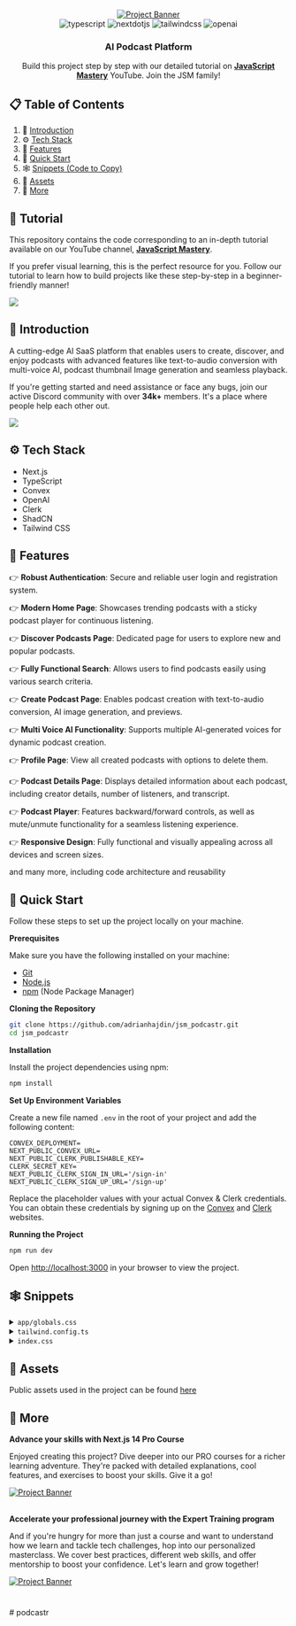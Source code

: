 <div align="center">
  <br />
    <a href="https://www.youtube.com/watch?v=FkowOdMjvYo" target="_blank">
      <img src="https://github.com/adrianhajdin/jsm_podcastr/assets/151519281/f61a58c2-f144-41f7-8bc9-5ad14752ceb3" alt="Project Banner">
    </a>
  <br />

  <div>
    <img src="https://img.shields.io/badge/-Typescript-black?style=for-the-badge&logoColor=white&logo=typescript&color=3178C6" alt="typescript" />
    <img src="https://img.shields.io/badge/-Next_._JS-black?style=for-the-badge&logoColor=white&logo=nextdotjs&color=000000" alt="nextdotjs" />
    <img src="https://img.shields.io/badge/-Tailwind_CSS-black?style=for-the-badge&logoColor=white&logo=tailwindcss&color=06B6D4" alt="tailwindcss" />
    <img src="https://img.shields.io/badge/-OpenAI-black?style=for-the-badge&logoColor=white&logo=openai&color=412991" alt="openai" />
  </div>

  <h3 align="center">AI Podcast Platform</h3>

   <div align="center">
     Build this project step by step with our detailed tutorial on <a href="https://www.youtube.com/@javascriptmastery/videos" target="_blank"><b>JavaScript Mastery</b></a> YouTube. Join the JSM family!
    </div>
</div>

## 📋 <a name="table">Table of Contents</a>

1. 🤖 [Introduction](#introduction)
2. ⚙️ [Tech Stack](#tech-stack)
3. 🔋 [Features](#features)
4. 🤸 [Quick Start](#quick-start)
5. 🕸️ [Snippets (Code to Copy)](#snippets)
6. 🔗 [Assets](#links)
7. 🚀 [More](#more)

## 🚨 Tutorial

This repository contains the code corresponding to an in-depth tutorial available on our YouTube channel, <a href="https://www.youtube.com/@javascriptmastery/videos" target="_blank"><b>JavaScript Mastery</b></a>. 

If you prefer visual learning, this is the perfect resource for you. Follow our tutorial to learn how to build projects like these step-by-step in a beginner-friendly manner!

<a href="https://www.youtube.com/watch?v=FkowOdMjvYo" target="_blank"><img src="https://github.com/sujatagunale/EasyRead/assets/151519281/1736fca5-a031-4854-8c09-bc110e3bc16d" /></a>

## <a name="introduction">🤖 Introduction</a>

A cutting-edge AI SaaS platform that enables users to create, discover, and enjoy podcasts with advanced features like text-to-audio conversion with multi-voice AI, podcast thumbnail Image generation and seamless playback. 

If you're getting started and need assistance or face any bugs, join our active Discord community with over **34k+** members. It's a place where people help each other out.

<a href="https://discord.com/invite/n6EdbFJ" target="_blank"><img src="https://github.com/sujatagunale/EasyRead/assets/151519281/618f4872-1e10-42da-8213-1d69e486d02e" /></a>

## <a name="tech-stack">⚙️ Tech Stack</a>

- Next.js
- TypeScript
- Convex
- OpenAI
- Clerk
- ShadCN
- Tailwind CSS

## <a name="features">🔋 Features</a>

👉 **Robust Authentication**: Secure and reliable user login and registration system.

👉 **Modern Home Page**: Showcases trending podcasts with a sticky podcast player for continuous listening.

👉 **Discover Podcasts Page**: Dedicated page for users to explore new and popular podcasts.

👉 **Fully Functional Search**: Allows users to find podcasts easily using various search criteria.

👉 **Create Podcast Page**: Enables podcast creation with text-to-audio conversion, AI image generation, and previews.

👉 **Multi Voice AI Functionality**: Supports multiple AI-generated voices for dynamic podcast creation.

👉 **Profile Page**: View all created podcasts with options to delete them.

👉 **Podcast Details Page**: Displays detailed information about each podcast, including creator details, number of listeners, and transcript.

👉 **Podcast Player**: Features backward/forward controls, as well as mute/unmute functionality for a seamless listening experience.

👉 **Responsive Design**: Fully functional and visually appealing across all devices and screen sizes.

and many more, including code architecture and reusability 

## <a name="quick-start">🤸 Quick Start</a>

Follow these steps to set up the project locally on your machine.

**Prerequisites**

Make sure you have the following installed on your machine:

- [Git](https://git-scm.com/)
- [Node.js](https://nodejs.org/en)
- [npm](https://www.npmjs.com/) (Node Package Manager)

**Cloning the Repository**

```bash
git clone https://github.com/adrianhajdin/jsm_podcastr.git
cd jsm_podcastr
```

**Installation**

Install the project dependencies using npm:

```bash
npm install
```

**Set Up Environment Variables**

Create a new file named `.env` in the root of your project and add the following content:

```env
CONVEX_DEPLOYMENT=
NEXT_PUBLIC_CONVEX_URL=
NEXT_PUBLIC_CLERK_PUBLISHABLE_KEY=
CLERK_SECRET_KEY=
NEXT_PUBLIC_CLERK_SIGN_IN_URL='/sign-in'
NEXT_PUBLIC_CLERK_SIGN_UP_URL='/sign-up'
```

Replace the placeholder values with your actual Convex & Clerk credentials. You can obtain these credentials by signing up on the [Convex](https://www.convex.dev/) and [Clerk](https://clerk.com/) websites.

**Running the Project**

```bash
npm run dev
```

Open [http://localhost:3000](http://localhost:3000) in your browser to view the project.

## <a name="snippets">🕸️ Snippets</a>

<details>
<summary><code>app/globals.css</code></summary>

```css
@tailwind base;
@tailwind components;
@tailwind utilities;

* {
  margin: 0;
  padding: 0;
  box-sizing: border-box;
}

html {
  background-color: #101114;
}

@layer utilities {
  .input-class {
    @apply text-16 placeholder:text-16 bg-black-1 rounded-[6px] placeholder:text-gray-1 border-none text-gray-1;
  }
  .podcast_grid {
    @apply grid grid-cols-1 gap-5 sm:grid-cols-2 lg:grid-cols-3 2xl:grid-cols-4;
  }
  .right_sidebar {
    @apply sticky right-0 top-0 flex w-[310px] flex-col overflow-y-hidden border-none bg-black-1 px-[30px] pt-8 max-xl:hidden;
  }
  .left_sidebar {
    @apply sticky left-0 top-0 flex w-fit flex-col  justify-between  border-none  bg-black-1 pt-8 text-white-1 max-md:hidden lg:w-[270px] lg:pl-8;
  }
  .generate_thumbnail {
    @apply mt-[30px] flex w-full max-w-[520px] flex-col justify-between gap-2 rounded-lg border border-black-6 bg-black-1 px-2.5 py-2 md:flex-row md:gap-0;
  }
  .image_div {
    @apply flex-center mt-5 h-[142px] w-full cursor-pointer flex-col gap-3 rounded-xl border-[3.2px] border-dashed border-black-6 bg-black-1;
  }
  .carousel_box {
    @apply relative flex h-fit aspect-square w-full flex-none cursor-pointer flex-col justify-end rounded-xl border-none;
  }
  .button_bold-16 {
    @apply text-[16px] font-bold text-white-1 transition-all duration-500;
  }
  .flex-center {
    @apply flex items-center justify-center;
  }
  .text-12 {
    @apply text-[12px] leading-normal;
  }
  .text-14 {
    @apply text-[14px] leading-normal;
  }
  .text-16 {
    @apply text-[16px] leading-normal;
  }
  .text-18 {
    @apply text-[18px] leading-normal;
  }
  .text-20 {
    @apply text-[20px] leading-normal;
  }
  .text-24 {
    @apply text-[24px] leading-normal;
  }
  .text-32 {
    @apply text-[32px] leading-normal;
  }
}

/* ===== custom classes ===== */

.custom-scrollbar::-webkit-scrollbar {
  width: 3px;
  height: 3px;
  border-radius: 2px;
}

.custom-scrollbar::-webkit-scrollbar-track {
  background: #15171c;
}

.custom-scrollbar::-webkit-scrollbar-thumb {
  background: #222429;
  border-radius: 50px;
}

.custom-scrollbar::-webkit-scrollbar-thumb:hover {
  background: #555;
}
/* Hide scrollbar for Chrome, Safari and Opera */
.no-scrollbar::-webkit-scrollbar {
  display: none;
}

/* Hide scrollbar for IE, Edge and Firefox */
.no-scrollbar {
  -ms-overflow-style: none; /* IE and Edge */
  scrollbar-width: none; /* Firefox */
}
.glassmorphism {
  background: rgba(255, 255, 255, 0.25);
  backdrop-filter: blur(4px);
  -webkit-backdrop-filter: blur(4px);
}
.glassmorphism-auth {
  background: rgba(6, 3, 3, 0.711);
  backdrop-filter: blur(4px);
  -webkit-backdrop-filter: blur(4px);
}
.glassmorphism-black {
  background: rgba(18, 18, 18, 0.64);
  backdrop-filter: blur(37px);
  -webkit-backdrop-filter: blur(37px);
}

/* ======= clerk overrides ======== */
.cl-socialButtonsIconButton {
  border: 2px solid #222429;
}
.cl-button {
  color: white;
}
.cl-socialButtonsProviderIcon__github {
  filter: invert(1);
}
.cl-internal-b3fm6y {
  background: #f97535;
}
.cl-formButtonPrimary {
  background: #f97535;
}
.cl-footerActionLink {
  color: #f97535;
}
.cl-headerSubtitle {
  color: #c5d0e6;
}
.cl-logoImage {
  width: 10rem;
  height: 3rem;
}
.cl-internal-4a7e9l {
  color: white;
}

.cl-userButtonPopoverActionButtonIcon {
  color: white;
}
.cl-internal-wkkub3 {
  color: #f97535;
}
```

</details>

<details>
<summary><code>tailwind.config.ts</code></summary>

```typescript
import type { Config } from "tailwindcss";

const config = {
  darkMode: ["class"],
  content: [
    "./pages/**/*.{ts,tsx}",
    "./components/**/*.{ts,tsx}",
    "./app/**/*.{ts,tsx}",
    "./src/**/*.{ts,tsx}",
  ],
  prefix: "",
  theme: {
    container: {
      center: true,
      padding: "2rem",
      screens: {
        "2xl": "1400px",
      },
    },
    extend: {
      colors: {
        white: {
          1: "#FFFFFF",
          2: "rgba(255, 255, 255, 0.72)",
          3: "rgba(255, 255, 255, 0.4)",
          4: "rgba(255, 255, 255, 0.64)",
          5: "rgba(255, 255, 255, 0.80)",
        },
        black: {
          1: "#15171C",
          2: "#222429",
          3: "#101114",
          4: "#252525",
          5: "#2E3036",
          6: "#24272C",
        },
        orange: {
          1: "#F97535",
        },
        gray: {
          1: "#71788B",
        },
      },
      backgroundImage: {
        "nav-focus":
          "linear-gradient(270deg, rgba(255, 255, 255, 0.06) 0%, rgba(255, 255, 255, 0.00) 100%)",
      },
      keyframes: {
        "accordion-down": {
          from: { height: "0" },
          to: { height: "var(--radix-accordion-content-height)" },
        },
        "accordion-up": {
          from: { height: "var(--radix-accordion-content-height)" },
          to: { height: "0" },
        },
      },
      animation: {
        "accordion-down": "accordion-down 0.2s ease-out",
        "accordion-up": "accordion-up 0.2s ease-out",
      },
    },
  },
  plugins: [require("tailwindcss-animate")],
} satisfies Config;

export default config;
```

</details>

<details>
<summary><code>index.css</code></summary>

</details>

## <a name="links">🔗 Assets</a>

Public assets used in the project can be found [here](https://drive.google.com/file/d/18tLuq1QY1Wxr4sqnMony2LCLDcyYCWdG/view?usp=sharing)

## <a name="more">🚀 More</a>

**Advance your skills with Next.js 14 Pro Course**

Enjoyed creating this project? Dive deeper into our PRO courses for a richer learning adventure. They're packed with detailed explanations, cool features, and exercises to boost your skills. Give it a go!

<a href="https://jsmastery.pro/next14" target="_blank">
<img src="https://github.com/sujatagunale/EasyRead/assets/151519281/557837ce-f612-4530-ab24-189e75133c71" alt="Project Banner">
</a>

<br />
<br />

**Accelerate your professional journey with the Expert Training program**

And if you're hungry for more than just a course and want to understand how we learn and tackle tech challenges, hop into our personalized masterclass. We cover best practices, different web skills, and offer mentorship to boost your confidence. Let's learn and grow together!

<a href="https://www.jsmastery.pro/masterclass" target="_blank">
<img src="https://github.com/sujatagunale/EasyRead/assets/151519281/fed352ad-f27b-400d-9b8f-c7fe628acb84" alt="Project Banner">
</a>

#
#   p o d c a s t r  
 